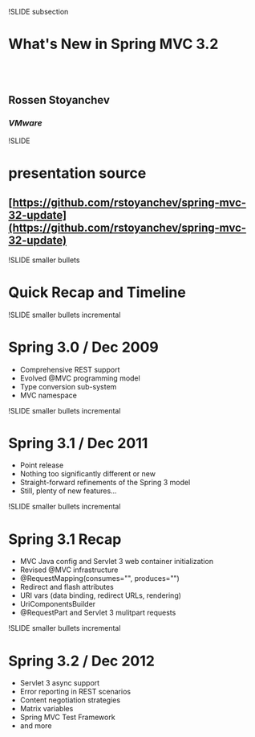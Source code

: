 !SLIDE subsection

# What's New in Spring MVC 3.2
<br><br>
## Rossen Stoyanchev
### _VMware_

!SLIDE
# presentation source
## [https://github.com/rstoyanchev/spring-mvc-32-update](https://github.com/rstoyanchev/spring-mvc-32-update)

!SLIDE smaller bullets
# Quick Recap and Timeline

!SLIDE smaller bullets incremental
# Spring 3.0 / Dec 2009

* Comprehensive REST support
* Evolved @MVC programming model
* Type conversion sub-system
* MVC namespace

!SLIDE smaller bullets incremental
# Spring 3.1 / Dec 2011

* Point release
* Nothing too significantly different or new
* Straight-forward refinements of the Spring 3 model
* Still, plenty of new features...

!SLIDE smaller bullets incremental
# Spring 3.1 Recap

* MVC Java config and Servlet 3 web container initialization
* Revised @MVC infrastructure
* @RequestMapping(consumes="", produces="")
* Redirect and flash attributes
* URI vars (data binding, redirect URLs, rendering)
* UriComponentsBuilder
* @RequestPart and Servlet 3 mulitpart requests

!SLIDE smaller bullets incremental
# Spring 3.2 / Dec 2012

* Servlet 3 async support
* Error reporting in REST scenarios
* Content negotiation strategies
* Matrix variables
* Spring MVC Test Framework
* and more





